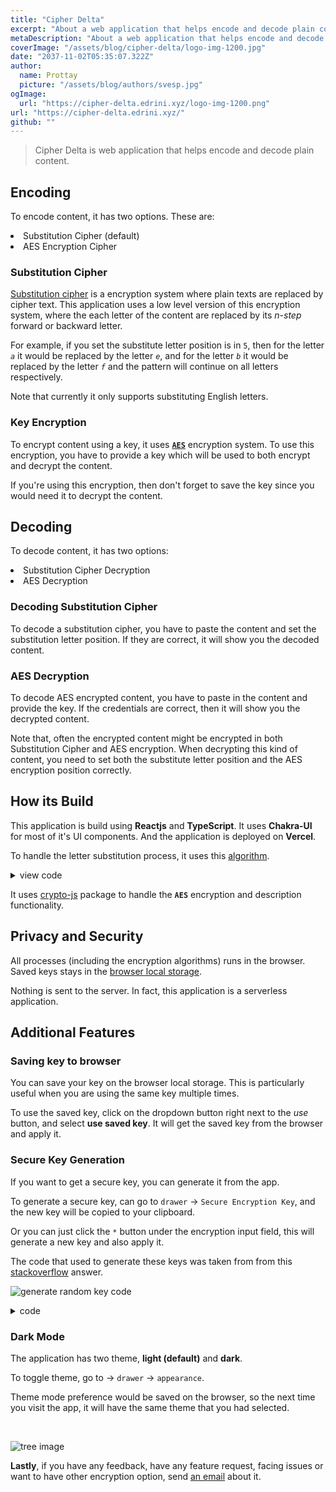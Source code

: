 ```yaml
---
title: "Cipher Delta"
excerpt: "About a web application that helps encode and decode plain content"
metaDescription: "About a web application that helps encode and decode plain content"
coverImage: "/assets/blog/cipher-delta/logo-img-1200.jpg"
date: "2037-11-02T05:35:07.322Z"
author:
  name: Prottay
  picture: "/assets/blog/authors/svesp.jpg"
ogImage:
  url: "https://cipher-delta.edrini.xyz/logo-img-1200.png"
url: "https://cipher-delta.edrini.xyz/"
github: ""
---
```


> Cipher Delta is web application that helps encode and decode plain content.

## Encoding

To encode content, it has two options. These are:

<li>Substitution Cipher (default)</li>
<li>AES Encryption Cipher</li>

### Substitution Cipher

[Substitution cipher](https://en.wikipedia.org/wiki/Substitution_cipher "substitution cipher wikipedia") is a encryption system where plain texts are replaced by cipher text. This application uses a low level version of this encryption system, where the each letter of the content are replaced by its _n-step_ forward or backward letter.

For example, if you set the substitute letter position is in `5`, then for the letter _`a`_ it would be replaced by the letter _`e`_, and for the letter _`b`_ it would be replaced by the letter _`f`_ and the pattern will continue on all letters respectively.

Note that currently it only supports substituting English letters.

### Key Encryption

To encrypt content using a key, it uses **[`AES`](https://en.wikipedia.org/wiki/Advanced_Encryption_Standard "AES algorithm wikipedia")** encryption system. To use this encryption, you have to provide a key which will be used to both encrypt and decrypt the content.

If you're using this encryption, then don't forget to save the key since you would need it to decrypt the content.

## Decoding

To decode content, it has two options:

<li>Substitution Cipher Decryption</li>
<li>AES Decryption</li>

### Decoding Substitution Cipher

To decode a substitution cipher, you have to paste the content and set the substitution letter position. If they are correct, it will show you the decoded content.

### AES Decryption

To decode AES encrypted content, you have to paste in the content and provide the key. If the credentials are correct, then it will show you the decrypted content.

Note that, often the encrypted content might be encrypted in both Substitution Cipher and AES encryption. When decrypting this kind of content, you need to set both the substitute letter position and the AES encryption position correctly.

## How its Build

This application is build using **Reactjs** and **TypeScript**. It uses **Chakra-UI** for most of it's UI components. And the application is deployed on **Vercel**.

To handle the letter substitution process, it uses this [algorithm](https://gist.github.com/Prottoy2938/9e1487b8ce10609b62db64732b23f943 "view algorithm on GitHub Gist").

<details>
  <summary>view code</summary>
  
```javascript
function reverse(s) {
    return s.split("").reverse().join("");
}
const engAlphabets = "abcdefghijklmnopqrstuvwxyz".repeat(3);
const reverseEngAlphabets = reverse("abcdefghijklmnopqrstuvwxyz").repeat(3);
const engAlIndexes = {
    a: 0,
    b: 1,
    c: 2,
    d: 3,
    e: 4,
    f: 5,
    g: 6,
    h: 7,
    i: 8,
    j: 9,
    k: 10,
    l: 11,
    m: 12,
    n: 13,
    o: 14,
    p: 15,
    q: 16,
    r: 17,
    s: 18,
    t: 19,
    u: 20,
    v: 21,
    w: 22,
    x: 23,
    y: 24,
    z: 25,
};
const revEngAlIndexes = {
    z: 0,
    y: 1,
    x: 2,
    w: 3,
    v: 4,
    u: 5,
    t: 6,
    s: 7,
    r: 8,
    q: 9,
    p: 10,
    o: 11,
    n: 12,
    m: 13,
    l: 14,
    k: 15,
    j: 16,
    i: 17,
    h: 18,
    g: 19,
    f: 20,
    e: 21,
    d: 22,
    c: 23,
    b: 24,
    a: 25,
};
//string reverse if negative number
/**
 * Returns substituted cipher version
 *
 * @remarks
 * This method is part of the {@link core-library#Statistics | Statistics subsystem}.
 *
 * @param content - The content you want to wrap
 * @param y - How many words you want to skip, default 1
 * @returns returns the cipher
 *
 * @beta
 */
const substituteContent = (userContent, skip = 1) => {
    let substitutedContent = "";
    for (let i = 0; i < userContent.length; i++) {
        const char = userContent[i];
        //if user wants to skip forward
        if (skip >= 0) {
            //finding the char index on the list
            const charIndex = engAlIndexes[char.toLowerCase()];
            if (charIndex >= 0) {
                //if the user word is uppercase, keeping the letter casing
                if (char === char.toUpperCase()) {
                    //if user wants to skip forward
                    substitutedContent = `${substitutedContent}${engAlphabets[charIndex + skip].toUpperCase()}`;
                }
                //if the user word is lowercase
                else {
                    substitutedContent = `${substitutedContent}${engAlphabets[charIndex + skip]}`;
                }
            }
            //if the char doesn't exists in the alphabet list
            else {
                substitutedContent = `${substitutedContent}${char}`;
            }
        }
        //if user wants to skip backward
        else if (skip >= -25) {
            //finding the char index on the list
            const charIndex = revEngAlIndexes[char.toLowerCase()];
            if (charIndex >= 0) {
                //if the user word is uppercase, keeping the letter casing
                if (char === char.toUpperCase()) {
                    //if user wants to skip forward
                    substitutedContent = `${substitutedContent}${reverseEngAlphabets[charIndex + Math.abs(skip)].toUpperCase()}`;
                }
                //if the user word is lowercased
                else {
                    substitutedContent = `${substitutedContent}${reverseEngAlphabets[charIndex + Math.abs(skip)]}`;
                }
            }
            //if the char doesn't exists in the alphabet list
            else {
                substitutedContent = `${substitutedContent}${char}`;
            }
        }
    }
    return substitutedContent;
};
```

</details>

It uses [crypto-js](https://www.npmjs.com/package/crypto-js "crypto-js on npm") package to handle the **`AES`** encryption and description functionality.

## Privacy and Security

All processes (including the encryption algorithms) runs in the browser. Saved keys stays in the [browser local storage](https://developer.mozilla.org/en-US/docs/Web/API/Window/localStorage "MDN localStorage doc").

Nothing is sent to the server. In fact, this application is a serverless application.

## Additional Features

### Saving key to browser

You can save your key on the browser local storage. This is particularly useful when you are using the same key multiple times.

To use the saved key, click on the dropdown button right next to the _use_ button, and select **use saved key**. It will get the saved key from the browser and apply it.

### Secure Key Generation

If you want to get a secure key, you can generate it from the app.

To generate a secure key, can go to `drawer` -> `Secure Encryption Key`, and the new key will be copied to your clipboard.

Or you can just click the `*` button under the encryption input field, this will generate a new key and also apply it.

The code that used to generate these keys was taken from from this [stackoverflow](https://stackoverflow.com/a/1349426/12966479) answer.

![generate random key code](/assets/blog/cipher-delta/key-enc-algo.jpg)

<details>
  <summary>code</summary>
  
```javascript
function makeId(length) {
  let result = "";
  const characters =
    "ABCDEFGHIJKLMNOPQRSTUVWXYZabcdefghijklmnopqrstuvwxyz0123456789";
  const charactersLength = characters.length;
  for (let i = 0; i < length; i++) {
    result += characters.charAt(Math.floor(Math.random() * charactersLength));
  }
  return result;
}
```

</details>

### Dark Mode

The application has two theme, **light (default)** and **dark**.

To toggle theme, go to -> `drawer` -> `appearance`.

Theme mode preference would be saved on the browser, so the next time you visit the app, it will have the same theme that you had selected.

<br/>

![tree image](https://cipher-delta.edrini.xyz/tree.svg)

**Lastly**, if you have any feedback, have any feature request, facing issues or want to have other encryption option, send [an email](svesp@protonmail.com "svesp@protonmail.com") about it.
